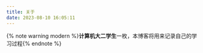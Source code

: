 ```yaml
---
title: 关于
date: 2023-08-10 16:05:11
---
```


{% note warning modern %}**计算机大二学生**一枚，本博客将用来记录自己的学习过程{% endnote %}



